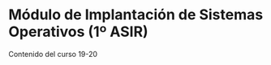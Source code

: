 # Módulo de Implantación de Sistemas Operativos (1º ASIR)

Contenido del curso 19-20

<!--- {% include list.liquid %} --> 

